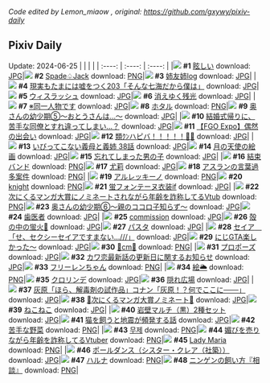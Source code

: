*Code edited by Lemon_miaow , original: https://github.com/gxywy/pixiv-daily*
## Pixiv Daily 
Update: 2024-06-25
|      |      |      |
| :----: | :----: | :----: |
|![](https://pximg.lemonmiaow.xyz/c/240x480/img-master/img/2024/06/23/00/00/09/119878863_p0_master1200.jpg) **#1** [眩しい](https://www.pixiv.net/artworks/119878863) download: [JPG](https://pximg.lemonmiaow.xyz/img-original/img/2024/06/23/00/00/09/119878863_p0.jpg)|![](https://pximg.lemonmiaow.xyz/c/240x480/img-master/img/2024/06/23/00/29/14/119880270_p0_master1200.jpg) **#2** [Spade♤Jack](https://www.pixiv.net/artworks/119880270) download: [PNG](https://pximg.lemonmiaow.xyz/img-original/img/2024/06/23/00/29/14/119880270_p0.png)|![](https://pximg.lemonmiaow.xyz/c/240x480/img-master/img/2024/06/23/17/17/55/119899998_p0_master1200.jpg) **#3** [姉友姉log](https://www.pixiv.net/artworks/119899998) download: [JPG](https://pximg.lemonmiaow.xyz/img-original/img/2024/06/23/17/17/55/119899998_p0.jpg)|
|![](https://pximg.lemonmiaow.xyz/c/240x480/img-master/img/2024/06/23/18/00/55/119901318_p0_master1200.jpg) **#4** [現実もたまには嘘をつく203「そんな七海だから僕は」](https://www.pixiv.net/artworks/119901318) download: [JPG](https://pximg.lemonmiaow.xyz/img-original/img/2024/06/23/18/00/55/119901318_p0.jpg)|![](https://pximg.lemonmiaow.xyz/c/240x480/img-master/img/2024/06/23/01/02/02/119881346_p0_master1200.jpg) **#5** [ウィスラッシュ](https://www.pixiv.net/artworks/119881346) download: [JPG](https://pximg.lemonmiaow.xyz/img-original/img/2024/06/23/01/02/02/119881346_p0.jpg)|![](https://pximg.lemonmiaow.xyz/c/240x480/img-master/img/2024/06/24/00/00/49/119915880_p0_master1200.jpg) **#6** [消えゆく残光](https://www.pixiv.net/artworks/119915880) download: [JPG](https://pximg.lemonmiaow.xyz/img-original/img/2024/06/24/00/00/49/119915880_p0.jpg)|
|![](https://pximg.lemonmiaow.xyz/c/240x480/img-master/img/2024/06/23/11/27/35/119891200_p0_master1200.jpg) **#7** [※同一人物です](https://www.pixiv.net/artworks/119891200) download: [JPG](https://pximg.lemonmiaow.xyz/img-original/img/2024/06/23/11/27/35/119891200_p0.jpg)|![](https://pximg.lemonmiaow.xyz/c/240x480/img-master/img/2024/06/24/00/00/38/119915858_p0_master1200.jpg) **#8** [ホタル](https://www.pixiv.net/artworks/119915858) download: [PNG](https://pximg.lemonmiaow.xyz/img-original/img/2024/06/24/00/00/38/119915858_p0.png)|![](https://pximg.lemonmiaow.xyz/c/240x480/img-master/img/2024/06/23/00/07/34/119879504_p0_master1200.jpg) **#9** [奥さんの幼少期⑤〜おとうさんは…〜](https://www.pixiv.net/artworks/119879504) download: [JPG](https://pximg.lemonmiaow.xyz/img-original/img/2024/06/23/00/07/34/119879504_p0.jpg)|
|![](https://pximg.lemonmiaow.xyz/c/240x480/img-master/img/2024/06/24/11/18/31/119926839_p0_master1200.jpg) **#10** [結婚式帰りに、苦手な同僚とすれ違ってしまい…？](https://www.pixiv.net/artworks/119926839) download: [JPG](https://pximg.lemonmiaow.xyz/img-original/img/2024/06/24/11/18/31/119926839_p0.jpg)|![](https://pximg.lemonmiaow.xyz/c/240x480/img-master/img/2024/06/23/17/27/57/119900345_p0_master1200.jpg) **#11** [【FGO Expo】偶然の出会い](https://www.pixiv.net/artworks/119900345) download: [JPG](https://pximg.lemonmiaow.xyz/img-original/img/2024/06/23/17/27/57/119900345_p0.jpg)|![](https://pximg.lemonmiaow.xyz/c/240x480/img-master/img/2024/06/24/00/00/02/119915727_p0_master1200.jpg) **#12** [類ｸﾝハピバ！！！！！🎂🎉](https://www.pixiv.net/artworks/119915727) download: [JPG](https://pximg.lemonmiaow.xyz/img-original/img/2024/06/24/00/00/02/119915727_p0.jpg)|
|![](https://pximg.lemonmiaow.xyz/c/240x480/img-master/img/2024/06/24/01/56/13/119919593_p0_master1200.jpg) **#13** [いびってこない義母と義姉  38話](https://www.pixiv.net/artworks/119919593) download: [JPG](https://pximg.lemonmiaow.xyz/img-original/img/2024/06/24/01/56/13/119919593_p0.jpg)|![](https://pximg.lemonmiaow.xyz/c/240x480/img-master/img/2024/06/23/00/00/01/119878816_p0_master1200.jpg) **#14** [月の天使の絵画](https://www.pixiv.net/artworks/119878816) download: [JPG](https://pximg.lemonmiaow.xyz/img-original/img/2024/06/23/00/00/01/119878816_p0.jpg)|![](https://pximg.lemonmiaow.xyz/c/240x480/img-master/img/2024/06/23/18/33/35/119902559_p0_master1200.jpg) **#15** [忘れてしまった男の子](https://www.pixiv.net/artworks/119902559) download: [JPG](https://pximg.lemonmiaow.xyz/img-original/img/2024/06/23/18/33/35/119902559_p0.jpg)|
|![](https://pximg.lemonmiaow.xyz/c/240x480/img-master/img/2024/06/23/20/11/40/119906070_p0_master1200.jpg) **#16** [結束バンド](https://www.pixiv.net/artworks/119906070) download: [PNG](https://pximg.lemonmiaow.xyz/img-original/img/2024/06/23/20/11/40/119906070_p0.png)|![](https://pximg.lemonmiaow.xyz/c/240x480/img-master/img/2024/06/23/18/31/24/119902500_p0_master1200.jpg) **#17** [尤莉](https://www.pixiv.net/artworks/119902500) download: [JPG](https://pximg.lemonmiaow.xyz/img-original/img/2024/06/23/18/31/24/119902500_p0.jpg)|![](https://pximg.lemonmiaow.xyz/c/240x480/img-master/img/2024/06/23/06/30/45/119886265_p0_master1200.jpg) **#18** [アスランの言葉過多案件](https://www.pixiv.net/artworks/119886265) download: [PNG](https://pximg.lemonmiaow.xyz/img-original/img/2024/06/23/06/30/45/119886265_p0.png)|
|![](https://pximg.lemonmiaow.xyz/c/240x480/img-master/img/2024/06/23/03/09/37/119883999_p0_master1200.jpg) **#19** [アルレッキーノ](https://www.pixiv.net/artworks/119883999) download: [PNG](https://pximg.lemonmiaow.xyz/img-original/img/2024/06/23/03/09/37/119883999_p0.png)|![](https://pximg.lemonmiaow.xyz/c/240x480/img-master/img/2024/06/23/17/24/04/119900216_p0_master1200.jpg) **#20** [knight](https://www.pixiv.net/artworks/119900216) download: [PNG](https://pximg.lemonmiaow.xyz/img-original/img/2024/06/23/17/24/04/119900216_p0.png)|![](https://pximg.lemonmiaow.xyz/c/240x480/img-master/img/2024/06/23/00/00/07/119878850_p0_master1200.jpg) **#21** [蛍フォンテーヌ衣装if](https://www.pixiv.net/artworks/119878850) download: [JPG](https://pximg.lemonmiaow.xyz/img-original/img/2024/06/23/00/00/07/119878850_p0.jpg)|
|![](https://pximg.lemonmiaow.xyz/c/240x480/img-master/img/2024/06/23/21/16/59/119908653_p0_master1200.jpg) **#22** [次にくるマンガ大賞にノミネートされながら年齢を詐称してるVtub](https://www.pixiv.net/artworks/119908653) download: [PNG](https://pximg.lemonmiaow.xyz/img-original/img/2024/06/23/21/16/59/119908653_p0.png)|![](https://pximg.lemonmiaow.xyz/c/240x480/img-master/img/2024/06/24/00/06/21/119916319_p0_master1200.jpg) **#23** [奥さんの幼少期⑥〜親のココロ子知らず〜](https://www.pixiv.net/artworks/119916319) download: [JPG](https://pximg.lemonmiaow.xyz/img-original/img/2024/06/24/00/06/21/119916319_p0.jpg)|![](https://pximg.lemonmiaow.xyz/c/240x480/img-master/img/2024/06/23/00/26/29/119880188_p0_master1200.jpg) **#24** [歯医者](https://www.pixiv.net/artworks/119880188) download: [JPG](https://pximg.lemonmiaow.xyz/img-original/img/2024/06/23/00/26/29/119880188_p0.jpg)|
|![](https://pximg.lemonmiaow.xyz/c/240x480/img-master/img/2024/06/24/09/09/18/119925210_p0_master1200.jpg) **#25** [commission](https://www.pixiv.net/artworks/119925210) download: [JPG](https://pximg.lemonmiaow.xyz/img-original/img/2024/06/24/09/09/18/119925210_p0.jpg)|![](https://pximg.lemonmiaow.xyz/c/240x480/img-master/img/2024/06/23/01/29/28/119882031_p0_master1200.jpg) **#26** [殻の中の蛍火🎨](https://www.pixiv.net/artworks/119882031) download: [JPG](https://pximg.lemonmiaow.xyz/img-original/img/2024/06/23/01/29/28/119882031_p0.jpg)|![](https://pximg.lemonmiaow.xyz/c/240x480/img-master/img/2024/06/23/20/24/26/119906514_p0_master1200.jpg) **#27** [パスタ](https://www.pixiv.net/artworks/119906514) download: [JPG](https://pximg.lemonmiaow.xyz/img-original/img/2024/06/23/20/24/26/119906514_p0.jpg)|
|![](https://pximg.lemonmiaow.xyz/c/240x480/img-master/img/2024/06/23/08/00/03/119887343_p0_master1200.jpg) **#28** [セイア　「せ、セクシーセイアですまない…///」](https://www.pixiv.net/artworks/119887343) download: [JPG](https://pximg.lemonmiaow.xyz/img-original/img/2024/06/23/08/00/03/119887343_p0.jpg)|![](https://pximg.lemonmiaow.xyz/c/240x480/img-master/img/2024/06/24/18/05/35/119933826_p0_master1200.jpg) **#29** [にじGTA楽しかった〜](https://www.pixiv.net/artworks/119933826) download: [JPG](https://pximg.lemonmiaow.xyz/img-original/img/2024/06/24/18/05/35/119933826_p0.jpg)|![](https://pximg.lemonmiaow.xyz/c/240x480/img-master/img/2024/06/23/20/57/04/119907726_p0_master1200.jpg) **#30** [🖤cm🤍](https://www.pixiv.net/artworks/119907726) download: [PNG](https://pximg.lemonmiaow.xyz/img-original/img/2024/06/23/20/57/04/119907726_p0.png)|
|![](https://pximg.lemonmiaow.xyz/c/240x480/img-master/img/2024/06/23/23/50/07/119915328_p0_master1200.jpg) **#31** [プロポーズ](https://www.pixiv.net/artworks/119915328) download: [JPG](https://pximg.lemonmiaow.xyz/img-original/img/2024/06/23/23/50/07/119915328_p0.jpg)|![](https://pximg.lemonmiaow.xyz/c/240x480/img-master/img/2024/06/23/18/00/13/119901331_p0_master1200.jpg) **#32** [カワ恋最新話の更新日に関するお知らせ](https://www.pixiv.net/artworks/119901331) download: [JPG](https://pximg.lemonmiaow.xyz/img-original/img/2024/06/23/18/00/13/119901331_p0.jpg)|![](https://pximg.lemonmiaow.xyz/c/240x480/img-master/img/2024/06/24/00/02/27/119916063_p0_master1200.jpg) **#33** [フリーレンちゃん](https://www.pixiv.net/artworks/119916063) download: [PNG](https://pximg.lemonmiaow.xyz/img-original/img/2024/06/24/00/02/27/119916063_p0.png)|
|![](https://pximg.lemonmiaow.xyz/c/240x480/img-master/img/2024/06/23/23/11/53/119913803_p0_master1200.jpg) **#34** [絵🌥](https://www.pixiv.net/artworks/119913803) download: [PNG](https://pximg.lemonmiaow.xyz/img-original/img/2024/06/23/23/11/53/119913803_p0.png)|![](https://pximg.lemonmiaow.xyz/c/240x480/img-master/img/2024/06/24/20/49/57/119938329_p0_master1200.jpg) **#35** [クロリンデ](https://www.pixiv.net/artworks/119938329) download: [JPG](https://pximg.lemonmiaow.xyz/img-original/img/2024/06/24/20/49/57/119938329_p0.jpg)|![](https://pximg.lemonmiaow.xyz/c/240x480/img-master/img/2024/06/23/17/43/15/119900781_p0_master1200.jpg) **#36** [隠れ広場](https://www.pixiv.net/artworks/119900781) download: [JPG](https://pximg.lemonmiaow.xyz/img-original/img/2024/06/23/17/43/15/119900781_p0.jpg)|
|![](https://pximg.lemonmiaow.xyz/c/240x480/img-master/img/2024/06/23/17/27/32/119900332_p0_master1200.jpg) **#37** [灰原「ほら、解毒剤の試作品」コナン「灰原！？何でここに───」](https://www.pixiv.net/artworks/119900332) download: [JPG](https://pximg.lemonmiaow.xyz/img-original/img/2024/06/23/17/27/32/119900332_p0.jpg)|![](https://pximg.lemonmiaow.xyz/c/240x480/img-master/img/2024/06/23/00/25/35/119880160_p0_master1200.jpg) **#38** [💜次にくるマンガ大賞ノミネート💜](https://www.pixiv.net/artworks/119880160) download: [JPG](https://pximg.lemonmiaow.xyz/img-original/img/2024/06/23/00/25/35/119880160_p0.jpg)|![](https://pximg.lemonmiaow.xyz/c/240x480/img-master/img/2024/06/23/05/51/27/119885810_p0_master1200.jpg) **#39** [ねこねこ](https://www.pixiv.net/artworks/119885810) download: [JPG](https://pximg.lemonmiaow.xyz/img-original/img/2024/06/23/05/51/27/119885810_p0.jpg)|
|![](https://pximg.lemonmiaow.xyz/c/240x480/img-master/img/2024/06/23/11/02/02/119890707_p0_master1200.jpg) **#40** [岩壁マルチ（黒）2種セット](https://www.pixiv.net/artworks/119890707) download: [JPG](https://pximg.lemonmiaow.xyz/img-original/img/2024/06/23/11/02/02/119890707_p0.jpg)|![](https://pximg.lemonmiaow.xyz/c/240x480/img-master/img/2024/06/23/19/28/03/119904364_p0_master1200.jpg) **#41** [猫を飼うと地震が頻発する話](https://www.pixiv.net/artworks/119904364) download: [JPG](https://pximg.lemonmiaow.xyz/img-original/img/2024/06/23/19/28/03/119904364_p0.jpg)|![](https://pximg.lemonmiaow.xyz/c/240x480/img-master/img/2024/06/24/17/56/37/119933490_p0_master1200.jpg) **#42** [苦手な野菜](https://www.pixiv.net/artworks/119933490) download: [PNG](https://pximg.lemonmiaow.xyz/img-original/img/2024/06/24/17/56/37/119933490_p0.png)|
|![](https://pximg.lemonmiaow.xyz/c/240x480/img-master/img/2024/06/24/15/38/54/119930976_p0_master1200.jpg) **#43** [무제](https://www.pixiv.net/artworks/119930976) download: [PNG](https://pximg.lemonmiaow.xyz/img-original/img/2024/06/24/15/38/54/119930976_p0.png)|![](https://pximg.lemonmiaow.xyz/c/240x480/img-master/img/2024/06/24/21/41/29/119940189_p0_master1200.jpg) **#44** [媚びを売りながら年齢を詐称してるVtuber](https://www.pixiv.net/artworks/119940189) download: [PNG](https://pximg.lemonmiaow.xyz/img-original/img/2024/06/24/21/41/29/119940189_p0.png)|![](https://pximg.lemonmiaow.xyz/c/240x480/img-master/img/2024/06/23/20/09/56/119906012_p0_master1200.jpg) **#45** [Lady Maria](https://www.pixiv.net/artworks/119906012) download: [PNG](https://pximg.lemonmiaow.xyz/img-original/img/2024/06/23/20/09/56/119906012_p0.png)|
|![](https://pximg.lemonmiaow.xyz/c/240x480/img-master/img/2024/06/23/07/15/39/119886788_p0_master1200.jpg) **#46** [ポールダンス（シスター・クレア（社築））](https://www.pixiv.net/artworks/119886788) download: [JPG](https://pximg.lemonmiaow.xyz/img-original/img/2024/06/23/07/15/39/119886788_p0.jpg)|![](https://pximg.lemonmiaow.xyz/c/240x480/img-master/img/2024/06/24/00/00/37/119915854_p0_master1200.jpg) **#47** [ハルナ](https://www.pixiv.net/artworks/119915854) download: [PNG](https://pximg.lemonmiaow.xyz/img-original/img/2024/06/24/00/00/37/119915854_p0.png)|![](https://pximg.lemonmiaow.xyz/c/240x480/img-master/img/2024/06/24/09/15/58/119925281_p0_master1200.jpg) **#48** [ニンゲンの飼い方『相談』](https://www.pixiv.net/artworks/119925281) download: [PNG](https://pximg.lemonmiaow.xyz/img-original/img/2024/06/24/09/15/58/119925281_p0.png)|
